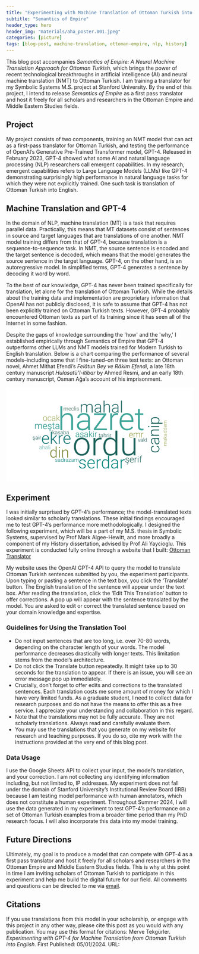 ```yaml
---
title: "Experimenting with Machine Translation of Ottoman Turkish into English"
subtitle: "Semantics of Empire"
header_type: hero
header_img: "materials/aha_poster.001.jpeg"
categories: [picture]
tags: [blog-post, machine-translation, ottoman-empire, nlp, history]
---
```


This blog post accompanies *Semantics of Empire: A Neural Machine Translation Approach for Ottoman Turkish*, which brings the power of recent technological breakthroughs in artificial intelligence (AI) and neural machine translation (NMT) to Ottoman Turkish. I am training a translator for my Symbolic Systems M.S. project at Stanford University. By the end of this project, I intend to release *Semantics of Empire* as a first pass translator and host it freely for all scholars and researchers in the Ottoman Empire and Middle Eastern Studies fields. 

## Project
My project consists of two components, training an NMT model that can act as a first-pass translator for Ottoman Turkish, and testing the performance of OpenAI’s Generative Pre-Trained Transformer model, GPT-4. Released in February 2023, GPT-4 showed what some AI and natural language processing (NLP) researchers call emergent capabilities. In my research, emergent capabilities refers to Large Language Models (LLMs) like GPT-4 demonstrating surprisingly high performance in natural language tasks for which they were not explicitly trained. One such task is translation of Ottoman Turkish into English.

## Machine Translation and GPT-4
In the domain of NLP, machine translation (MT) is a task that requires parallel data. Practically, this means that MT datasets consist of sentences in source and target languages that are translations of one another. NMT model training differs from that of GPT-4, because translation is a sequence-to-sequence task. In NMT, the source sentence is encoded and the target sentence is decoded, which means that the model generates the source sentence in the target language. GPT-4, on the other hand, is an autoregressive model. In simplified terms, GPT-4 generates a sentence by decoding it word by word.

To the best of our knowledge, GPT-4 has never been trained specifically for translation, let alone for the translation of Ottoman Turkish. While the details about the training data and implementation are proprietary information that OpenAI has not publicly disclosed, it is safe to assume that GPT-4 has not been explicitly trained on Ottoman Turkish texts. However, GPT-4 probably encountered Ottoman texts as part of its training since it has seen all of the Internet in some fashion. 

Despite the gaps of knowledge surrounding the 'how' and the 'why,' I established empirically through Semantics of Empire that GPT-4 outperforms other LLMs and NMT models trained for Modern Turkish to English translation. Below is a chart comparing the performance of several models–including some that I fine-tuned–on three test texts: an Ottoman novel, Ahmet Mithat Efendi’s *Felâtun Bey ve Râkim Efendi*, a late 18th century manuscript *Hulasatü’l-itibar* by Ahmed Resmi, and an early 18th century manuscript, Osman Ağa’s account of his imprisonment.


![BLEU and chr-F Scores](../images/gensim_lda_0124/wordcloud_topic_2.png) 


## Experiment
I was initially surprised by GPT-4’s performance; the model-translated texts looked similar to scholarly translations. These initial findings encouraged me to test GPT-4’s performance more methodologically. I designed the following experiment, which will be a part of my M.S. thesis in Symbolic Systems, supervised by Prof Mark Algee-Hewitt, and more broadly a component of my History dissertation, advised by Prof Ali Yaycioglu. This experiment is conducted fully online through a website that I built: [Ottoman Translator](https://ottomantranslator.vercel.app/)

My website uses the OpenAI GPT-4 API to query the model to translate Ottoman Turkish sentences submitted by you, the experiment participants. Upon typing or pasting a sentence in the text box, you click the ‘Translate’ button. The English translation of the sentence will appear under the text box. After reading the translation, click the ‘Edit This Translation’ button to offer corrections. A pop up will appear with the sentence translated by the model. You are asked to edit or correct the translated sentence based on your domain knowledge and expertise. 

### Guidelines for Using the Translation Tool
- Do not input sentences that are too long, i.e. over 70-80 words, depending on the character length of your words. The model performance decreases drastically with longer texts. This limitation stems from the model’s architecture. 
- Do not click the Translate button repeatedly. It might take up to 30 seconds for the translation to appear. If there is an issue, you will see an error message pop up immediately. 
- Crucially, don’t forget to offer edits and corrections to the translated sentences. Each translation costs me some amount of money for which I have very limited funds. As a graduate student, I need to collect data for research purposes and do not have the means to offer this as a free service. I appreciate your understanding and collaboration in this regard.
- Note that the translations may not be fully accurate. They are not scholarly translations. Always read and carefully evaluate them. 
- You may use the translations that you generate on my website for research and teaching purposes. If you do so, cite my work with the instructions provided at the very end of this blog post.

### Data Usage
I use the Google Sheets API to collect your input, the model’s translation, and your correction. I am not collecting any identifying information including, but not limited to, IP addresses. My experiment does not fall under the domain of Stanford University’s Institutional Review Board (IRB) because I am testing model performance with human annotators, which does not constitute a human experiment. Throughout Summer 2024, I will use the data generated in my experiment to test GPT-4’s performance on a set of Ottoman Turkish examples from a broader time period than my PhD research focus. I will also incorporate this data into my model training.

## Future Directions
Ultimately, my goal is to produce a model that can compete with GPT-4 as a first pass translator and host it freely for all scholars and researchers in the Ottoman Empire and Middle Eastern Studies fields. This is why at this point in time I am inviting scholars of Ottoman Turkish to participate in this experiment and help me build the digital future for our field. All comments and questions can be directed to me via [email](mtekgurl@stanford.edu).

## Citations
If you use translations from this model in your scholarship, or engage with this project in any other way, please cite this post as you would with any publication. You may use this format for citations: Merve Tekgürler. *Experimenting with GPT-4 for Machine Translation from Ottoman Turkish into English*. First Published: 05/01/2024. URL:
